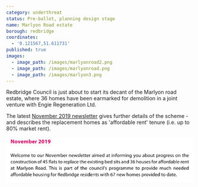 ```yaml
---
category: underthreat
status: Pre-ballot, planning design stage
name: Marlyon Road estate
borough: redbridge
coordinates:
  - '0.121567,51.611731'
published: true
images:
  - image_path: /images/marlyonroad2.png
  - image_path: /images/marlyonroad.png
  - image_path: /images/marlyon3.png
---
```

Redbridge Council is just about to start its decant of the Marlyon road estate, where 36 homes have been earmarked for demolition in a joint venture with Engie Regeneration Ltd. 

The latest [November 2019 newsletter](https://www.redbridge.gov.uk/media/7409/marlyon-road-newsletter-november-2019.pdf) gives further details of the scheme - and describes the replacement homes as 'affordable rent' tenure (i.e. up to 80% market rent).

<img src="/images/marlyonar.png" class="img-fluid rounded img-thumbnail">
